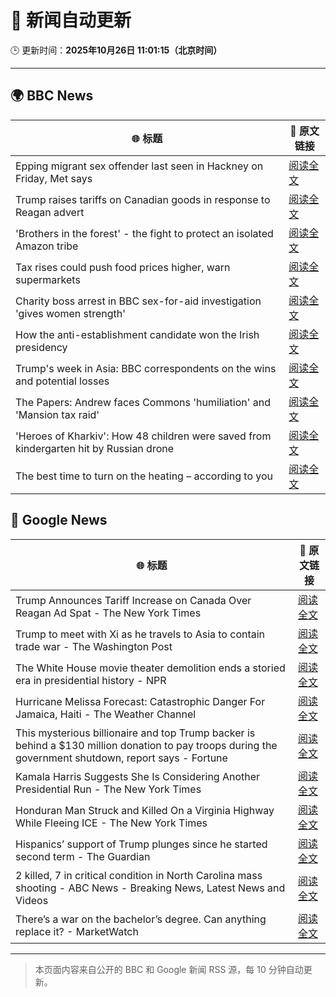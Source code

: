 # 🧠 新闻自动更新

🕒 更新时间：**2025年10月26日 11:01:15（北京时间）**

---

## 🌍 BBC News

| 🌐 标题 | 🔗 原文链接 |
|--------|-------------|
| Epping migrant sex offender last seen in Hackney on Friday, Met says | [阅读全文](https://www.bbc.com/news/articles/cn97jpy41n0o?at_medium=RSS&at_campaign=rss) |
| Trump raises tariffs on Canadian goods in response to Reagan advert | [阅读全文](https://www.bbc.com/news/articles/cx2ljgrm78zo?at_medium=RSS&at_campaign=rss) |
| 'Brothers in the forest' - the fight to protect an isolated Amazon tribe | [阅读全文](https://www.bbc.com/news/articles/cjw92x915xlo?at_medium=RSS&at_campaign=rss) |
| Tax rises could push food prices higher, warn supermarkets | [阅读全文](https://www.bbc.com/news/articles/c620gy43pe4o?at_medium=RSS&at_campaign=rss) |
| Charity boss arrest in BBC sex-for-aid investigation 'gives women strength' | [阅读全文](https://www.bbc.com/news/articles/cgkzg680j7lo?at_medium=RSS&at_campaign=rss) |
| How the anti-establishment candidate won the Irish presidency | [阅读全文](https://www.bbc.com/news/articles/cgjd8z8049do?at_medium=RSS&at_campaign=rss) |
| Trump's week in Asia: BBC correspondents on the wins and potential losses | [阅读全文](https://www.bbc.com/news/articles/c9d6jnn37l2o?at_medium=RSS&at_campaign=rss) |
| The Papers: Andrew faces Commons 'humiliation' and 'Mansion tax raid' | [阅读全文](https://www.bbc.com/news/articles/c6256l7xy86o?at_medium=RSS&at_campaign=rss) |
| 'Heroes of Kharkiv': How 48 children were saved from kindergarten hit by Russian drone | [阅读全文](https://www.bbc.com/news/articles/c9q1w9ypl8jo?at_medium=RSS&at_campaign=rss) |
| The best time to turn on the heating – according to you | [阅读全文](https://www.bbc.com/news/articles/cgqly9ynnd4o?at_medium=RSS&at_campaign=rss) |

## 📰 Google News

| 🌐 标题 | 🔗 原文链接 |
|--------|-------------|
| Trump Announces Tariff Increase on Canada Over Reagan Ad Spat - The New York Times | [阅读全文](https://news.google.com/rss/articles/CBMiggFBVV95cUxOREZ2dF9QOGZnME9jQzBldEpqdE9MQVJmNXFDd1RNLWI4cE4weUhEOWs4R1luN0FOOThFTWdHc1hkQzlOMWNoVVZ6T3o5NlRLemEtVFJJcGxRV0RoZVJDS1FxQmM2OGJRMFBNU3RxVFRMT19XSmQ0MWJYRzNsWlN2NVl3?oc=5) |
| Trump to meet with Xi as he travels to Asia to contain trade war - The Washington Post | [阅读全文](https://news.google.com/rss/articles/CBMijAFBVV95cUxQeWpvUVpBR0hxSGpsOWpxUkR0Z1dhR2lBSWMxbko3S0JtNEtOTlpEYlJPa0ZITFlDUGFWOUFZbmxqdi1za0NnUFZJZmpDVlRzeTFpaGVDSjREbGM1RE85MVhGSm5vT1FlUnV3UzFqOHk4R0NXWTY1ZTN5b3g4RWp0YmFGTmpZWGdGN0RfSA?oc=5) |
| The White House movie theater demolition ends a storied era in presidential history - NPR | [阅读全文](https://news.google.com/rss/articles/CBMinwFBVV95cUxOMi1ncG02VjNlX09wQk9mbDJ5WlhMUmtJc3I2Mm5VMktnRFVPLXpJZUxKa1NlWDR1SG1Ma1lvRUtqSlRyX3dPekM5WHVMUGdMMWRpbURjaXBORThZUV9fWGIwbFFIVEVHaE43bEM0cXNwMF9USzZwUF8yN1pqV1QxdDdsaVZ6a2lkNmFvdEdoZG9RRWdiN2x3ZVR6YzhTOVU?oc=5) |
| Hurricane Melissa Forecast: Catastrophic Danger For Jamaica, Haiti - The Weather Channel | [阅读全文](https://news.google.com/rss/articles/CBMirAFBVV95cUxPalUwMXgwMXVhSXVMd0pMb0V0cDVSRnlRUjN4aXFFZ1BHSjNBTF8wSGFLXzBBYjBiUEdnLVNDVDJSRURXVjBjYWJ3Mi1JZWVyTmI0UU1ablpveWl6b1B2Z2N2MG9USWh1REFPYjFOME9lWEhSaTZxRTg0TmpkbVR3dThOc3VJRUxXMWtMUzBqLVYxOTNabU1zTXFidjR1b2Npc1R4alVJNTU3NlJl?oc=5) |
| This mysterious billionaire and top Trump backer is behind a $130 million donation to pay troops during the government shutdown, report says - Fortune | [阅读全文](https://news.google.com/rss/articles/CBMiqAFBVV95cUxQemdWMUlpVmVBS196a0ZGZXR4d0VkaHl0WS1OT3U1YWFWT2cybnZFNXV0amxjUW1pMl9qdnRwSF9rVXE5Z1ZXWEEyZVJ2ejZtRWFmXzFwRXBzTmVfdU5BYmlVQVR2TU8xcWw0X25IYXlxWVpadng0cWUxMGZhYUNyLVZCVXZoMzlfNEFJeUJQdE1Lc0VSaExoTjdEb1hTb0NmWFRxOXd1SEM?oc=5) |
| Kamala Harris Suggests She Is Considering Another Presidential Run - The New York Times | [阅读全文](https://news.google.com/rss/articles/CBMiiwFBVV95cUxNQWp4RjY2elZ6UEc4ekxxQ3BTMnhIVW1KZjlsT1ZlWm5IWDVSdEZBT0JONzFEcldPRFJkRnV4UHdLRjV6SkxKRmd1bndmS25yWWtwRDhRLWozS1dnMWdCTVlQWHEwcXJHSjJSLUFVaDRWR3JJNDlvTGhDRUowY05MN0ppYXpPd0JVdGpz?oc=5) |
| Honduran Man Struck and Killed On a Virginia Highway While Fleeing ICE - The New York Times | [阅读全文](https://news.google.com/rss/articles/CBMie0FVX3lxTFBkbG9VZWUtUXRJMGpITHJTU21kZ1l2WG9tYVpOREc3UDR3QU5fbHZmRVBRZ3VjWm5GUTFWRmUxOWhBVjRYQmlKMW1TS2NLUEFkMzZyTTZHdjZTT19MczVRM3l2U0RvU25vRkE5c3psWVk4Zm1Ra2tSNVYzOA?oc=5) |
| Hispanics’ support of Trump plunges since he started second term - The Guardian | [阅读全文](https://news.google.com/rss/articles/CBMihAFBVV95cUxOampkU1hHZ29jdk9mRnFva3ZlNW5NRm90aVpaR1ZIYkRJZ0xRcG9qR2t5SHZLMXROek81cHdGSVVBRy1iRWJxV1VUWmVOMkRfRWFxWllqYmttQUdqV0NGU1psM3FwX2c1c1ZlenRsRnI2TFpSWnZXaDJyWENqWDFKdFBFQkc?oc=5) |
| 2 killed, 7 in critical condition in North Carolina mass shooting - ABC News - Breaking News, Latest News and Videos | [阅读全文](https://news.google.com/rss/articles/CBMimgFBVV95cUxPVXZnREdRd1l1S3o0RmNvTzY2Qjh3ZkFhZDdLOVNndU9Kd1VZem9rRmRoMjZnZXd0elZBcGFOZTNiRThzRzFaZGd6OUlzQ1hub3M3TnhLUno5MUJGNTMxQ08tY2RuNFd1bGhQa1ROLXJKcDNZSlNTM0YxYXBiRTNFNHhfX19HZGlUWTFHb25sM2tsOW8yMzVrZXZ30gGfAUFVX3lxTE0tWjVfc3c1QjhTRXJSY3RpZ2owd1hEZUl4ZDhMSlRkRG12c3lFNzFqYmJsQnpMTjhERllZWUR4WTF3UmVjTmU2dy1SaGpOVXB4dm9TR1owUjdWdTBadGhSWldpV3dUZ1JZV1dpdFNRZk5TT2sxRnpaRXhVbldUaHlfa2pKaG9IS080aXRibEN1QTJpbk1tUFFvWmRnV0dScw?oc=5) |
| There’s a war on the bachelor’s degree. Can anything replace it? - MarketWatch | [阅读全文](https://news.google.com/rss/articles/CBMipgFBVV95cUxNdllZTndRUmxTemNoYXlZaDlLXzh2UEpsMFZiT084T0VZd2R3R0R5bnhldVFocVlCUWhQUzdDVnhTNF9rSWlCU2JITUFTS0RxcWxZajBLR3RwZnVhM2JJc0dlQkdkNHBCYjg0UUhsOG9yT1FRRmt1eElqUDN6MDFPamhUeUttNjVlSW1uWkVSMFFDa0FvdklDajdpaUtsWHN6REdiYUhB?oc=5) |

---
> 本页面内容来自公开的 BBC 和 Google 新闻 RSS 源，每 10 分钟自动更新。